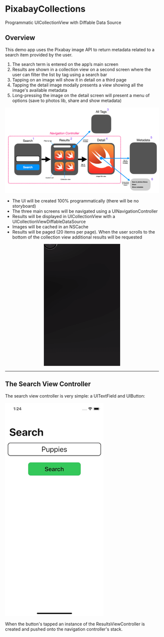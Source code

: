 # PixabayCollections

Programmatic UICollectionView with Diffable Data Source

## Overview

This demo app uses the Pixabay image API to return metadata related to a search item provided by the user.

1. The search term is entered on the app’s main screen
2. Results are shown in a collection view on a second screen where the user can filter the list by tag using a search bar
3. Tapping on an image will show it in detail on a third page
4. Tapping the detail image modally presents a view showing all the image's available metadata
5. Long-pressing the image on the detail screen will present a menu of options (save to photos lib, share and show metadata)

![](./readme-assets/img1.jpg)

* The UI will be created 100% programmatically (there will be no storyboard)
* The three main screens will be navigated using a UINavigationController
* Results will be displayed in UICollectionView with a UICollectionViewDiffableDataSource
* Images will be cached in an NSCache
* Results will be paged (20 items per page). When the user scrolls to the bottom of the collection view additional results will be requested

<p align="center">
  <img src="./readme-assets/pixabay-collections.gif">
</p>

___

## The Search View Controller

The search view controller is very simple: a UITextField and UIButton:

![](./readme-assets/img2.jpg)

When the button's tapped an instance of the ResultsViewController is created and pushed onto the navigation controller's stack.
